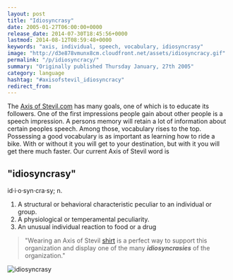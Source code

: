 ```yaml
---
layout: post
title: "Idiosyncrasy"
date: 2005-01-27T06:00:00+0000
release_date: 2014-07-30T18:45:56+0000
lastmod: 2014-08-12T08:59:48+0000
keywords: "axis, individual, speech, vocabulary, idiosyncrasy"
image: "http://d3e878vmunx8cm.cloudfront.net/assets/idiosyncracy.gif"
permalink: "/p/idiosyncracy/"
summary: "Originally published Thursday January, 27th 2005"
category: language
hashtag: "#axisofstevil_idiosyncracy"
redirect_from:
---
```


[id_1]: http://d3e878vmunx8cm.cloudfront.net/assets/idiosyncracy.gif "idiosyncrasy"
The [Axis of Stevil.com](/ "Axis of Stevil.com") has many goals, one of which is to educate its followers. One of the first impressions people gain about other people is a speech impression. A persons memory will retain a lot of information about certain peoples speech. Among those, vocabulary rises to the top. Possessing a good vocabulary is as important as learning how to ride a bike. With or without it you will get to your destination, but with it you will get there much faster. Our current Axis of Stevil word is

## "idiosyncrasy" ##

id·i·o·syn·cra·sy; n.

1. A structural or behavioral characteristic peculiar to an individual or group.
2. A physiological or temperamental peculiarity.
3. An unusual individual reaction to food or a drug
 
> "Wearing an Axis of Stevil [shirt](/shirts "shirt") is a perfect way to support this organization and display one of the many ***idiosyncrasies*** of the organization."

![idiosyncrasy][id_1]
